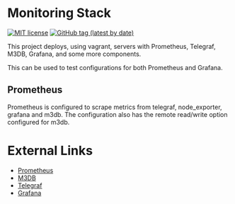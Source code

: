 # Monitoring Stack

[![MIT license](http://img.shields.io/badge/license-MIT-brightgreen.svg)](http://opensource.org/licenses/MIT)
[![GitHub tag (latest by date)](https://img.shields.io/github/v/tag/bcochofel/vagrant-monitoring-stack)](https://github.com/bcochofel/vagrant-monitoring-stack/tags)

This project deploys, using vagrant, servers with Prometheus, Telegraf, M3DB, Grafana, and some more components.

This can be used to test configurations for both Prometheus and Grafana.

## Prometheus

Prometheus is configured to scrape metrics from telegraf, node_exporter, grafana and m3db.
The configuration also has the remote read/write option configured for m3db.

# External Links

- [Prometheus](https://prometheus.io/)
- [M3DB](https://www.m3db.io/)
- [Telegraf](https://www.influxdata.com/time-series-platform/telegraf/)
- [Grafana](https://grafana.com/)
